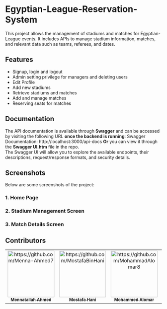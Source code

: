 # Egyptian-League-Reservation-System
This project allows the management of stadiums and matches for Egyptian-League events. It includes APIs to manage stadium information, matches, and relevant data such as teams, referees, and dates.

## Features
* Signup, login and logout
* Admin setting privilege for managers and deleting users
* Edit Profile
* Add new stadiums
* Retrieve stadiums and matches
* Add and manage matches
* Reserving seats for matches

## Documentation
The API documentation is available through **Swagger** and can be accessed by visiting the following URL **once the backend is running**:
Swagger Documentation: http://localhost:3000/api-docs
**Or** you can view it through the **Swagger UI.htm** file in the repo. <br/>
The Swagger UI will allow you to explore the available endpoints, their descriptions, request/response formats, and security details.

## Screenshots
Below are some screenshots of the project:
### 1. Home Page

### 2. Stadium Management Screen

### 3. Match Details Screen

## Contributors <a name = "Contributors"></a>

<table>
  <tr>
    <td align="center">
    <a href="https://github.com/Menna-Ahmed7" target="_black">
    <img src="https://avatars.githubusercontent.com/u/110634473?v=4" width="150px;" alt="https://github.com/Menna-Ahmed7"/>
    <br />
    <sub><b>Mennatallah Ahmed</b></sub></a>
    </td>
    <td align="center">
    <a href="https://github.com/MostafaBinHani" target="_black">
    <img src="https://avatars.githubusercontent.com/u/119853216?v=4" width="150px;" alt="https://github.com/MostafaBinHani"/>
    <br />
    <sub><b>Mostafa Hani</b></sub></a>
    </td>
    <td align="center">
    <a href="https://github.com/MohammadAlomar8" target="_black">
    <img src="https://avatars.githubusercontent.com/u/119791309?v=4" width="150px;" alt="https://github.com/MohammadAlomar8"/>
    <br />
    <sub><b>Mohammed Alomar</b></sub></a>
    </td>
    <td align="center">
    <a href="https://github.com/mou-code" target="_black">
    <img src="https://avatars.githubusercontent.com/u/123744354?v=4" width="150px;" alt="https://github.com/mou-code"/>
    <br />
    <sub><b>Moustafa Mohammed</b></sub></a>
    </td>
  </tr>
 </table>


